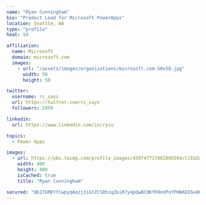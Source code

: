 ```yaml
---
name: "Ryan Cunningham"
bio: "Product Lead for Microsoft PowerApps"
location: Seattle, WA
type: "profile"
heat: 50

affiliation:
  name: Microsoft
  domain: microsoft.com
  images:
    - url: "/assets/images/organizations/microsoft.com-50x50.jpg"
      width: 50
      height: 50

twitter:
  username: rc_says
  url: https://twitter.com/rc_says
  followers: 2959

linkedin:
  url: https://www.linkedin.com/in/rycu

topics:
  - Power Apps

images:
  - url: https://pbs.twimg.com/profile_images/459747717862805504/CJIGZejd_400x400.png
    width: 400
    height: 400
    isCached: true
    title: "Ryan Cunningham"

secured: "Q61TkMEYfCwpyqAezj3iGtZCS8hzqZkiR7y4pQwBC0KfR9oVPofPHWAEOSxAKoKfUUk701+LDMhTyTN4dlCIyNyVDWyyJIA1pu2dEvf93DA/duafTuiEMIKLW80kur14TXgD6C6IWfMi9uRJiw4vNbNmJKGvaFYG6qp/+mHIKGOgEvVyos+ci80AH92fr1PT74/ZdoaYhnfsWseSWHD238qr0MDk0HRrumanvcRVQrL2L8o9i2Kd6Ju87Y8BA78prLszqjefqbIdKQLNwbx8AwD8wgYPFwOV2tDOD3HFcIoldSUubC4LoyYTpI5cFRxE1/IunJym0BEOCghMj+Fx0ffNlyun9RKgLFzXECoqpgORhsxWJF9PeTjHgvPlNJlK7Z2ZPAQh7SazPEOjDawzGw2boxNjGm7kOOZrVaP9Qlo=;EWqFIytiUzUmuk0B5WBv9w=="
---
```



